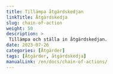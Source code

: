 ```yaml
---
title: Tillämpa åtgärdskedjan
linkTitle: Åtgärdskedja
slug: chain-of-action
weight: 50
description: >
 Tillämpa och ställa in åtgärdskedjan.
date: 2023-07-26
categories: [Åtgärder]
tags: [Åtgärder, åtgärdskedja]
manualLink: /en/docs/chain-of-actions/
---
```

<script>
  window.location.href = "/en/docs/chain-of-actions/";
</script>
